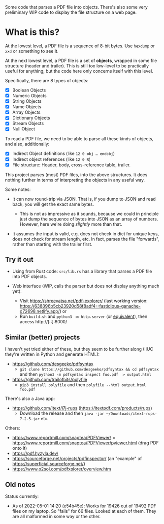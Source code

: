 Some code that parses a PDF file into objects. There's also some very preliminary WIP code to display the file structure on a web page.

# What is this?

At the lowest level, a PDF file is a sequence of 8-bit bytes. Use `hexdump` or `xxd` or something to see it.

At the next lowest level, a PDF file is a set of **objects**, wrapped in some file structure (header and trailer). This is still too low-level to be practically useful for anything, but the code here only concerns itself with this level.

Specifically, there are 8 types of objects:

-   [x] Boolean Objects
-   [x] Numeric Objects
-   [x] String Objects
-   [x] Name Objects
-   [x] Array Objects
-   [x] Dictionary Objects
-   [x] Stream Objects
-   [x] Null Object

To read a PDF file, we need to be able to parse all these kinds of objects, and also, additionally:

-   [x] Indirect Object definitions (like `12 0 obj … endobj`)
-   [x] Indirect object references (like `12 0 R`)
-   [x] File structure: Header, body, cross-reference table, trailer.

This project parses (most) PDF files, into the above structures. It does nothing further in terms of interpreting the objects in any useful way.

Some notes:

-   It can now round-trip via JSON. That is, if you dump to JSON and read back, you will get the exact same bytes.

    -   This is not as impressive as it sounds, because we could in principle just dump the sequence of bytes into JSON as an array of numbers. However, here we're doing _slightly_ more than that.

-   It assumes the input is valid, e.g. does not check in dict for unique keys, does not check for stream length, etc. In fact, parses the file "forwards", rather than starting with the trailer first.

## Try it out

- Using from Rust code: `src/lib.rs` has a library that parses a PDF file into PDF objects.

- Web interface (WIP, calls the parser but does not display anything much yet):
  - Visit https://shreevatsa.net/pdf-explorer/ (last working version: https://638396b5cb23920d58f8adf4--fastidious-ganache-d72698.netlify.app/) or
  - Run `build.sh` and `python3 -m http.server` (or [equivalent](https://gist.github.com/willurd/5720255)), then access http://[::]:8000/

## Similar (better) projects

I haven't yet tried either of these, but they seem to be further along (IIUC they're written in Python and generate HTML):

- https://github.com/desgeeko/pdfsyntax
  - `git clone https://github.com/desgeeko/pdfsyntax && cd pdfsyntax` and then `python3 -m pdfsyntax inspect foo.pdf  > output.html`
- https://github.com/trailofbits/polyfile
  - `pip3 install polyfile` and then `polyfile --html output.html foo.pdf`

There's also a Java app:

- https://github.com/itext/i7j-rups (https://itextpdf.com/products/rups)
  - Download the release and then `java -jar ~/Downloads/itext-rups-7.2.5.jar` etc.

 Others:

- https://www.reportmill.com/snaptea/PDFViewer/ = https://www.reportmill.com/snaptea/PDFViewer/pviewer.html (drag PDF onto it)
- https://pdf.hyzyla.dev/
- https://sourceforge.net/projects/pdfinspector/ (an "example" of https://superficial.sourceforge.net/)
- https://www.o2sol.com/pdfxplorer/overview.htm

## Old notes

Status currently:

- As of 2022-05-01 14:20 (e54b45e): Works for 19426 out of 19492 PDF files on my laptop. So "fails" for 66 files. Looked at each of them. They are all malformed in some way or the other.
